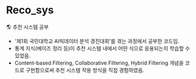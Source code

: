 # Reco_sys
🌎 추천 시스템 공부
* '제1회 국민대학교 AI빅데이터 분석 경진대회'를 겪는 과정에서 공부한 코드임.
* 통계 지식(베이즈 정리 등)이 추천 시스템 내에서 어떤 식으로 응용되는지 학습할 수 있었음.
* Content-based Filtering, Collaborative Filtering, Hybrid Filtering 개념을 코드로 구현함으로써 추천 시스템 작용 방식을 직접 경험하였음.

